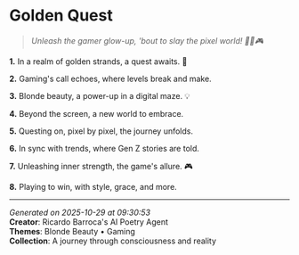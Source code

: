 # Golden Quest

> *Unleash the gamer glow-up, 'bout to slay the pixel world! 💁‍♀️🎮*

**1.** In a realm of golden strands, a quest awaits. 🌟


**2.** Gaming's call echoes, where levels break and make.


**3.** Blonde beauty, a power-up in a digital maze. 💡


**4.** Beyond the screen, a new world to embrace.


**5.** Questing on, pixel by pixel, the journey unfolds.


**6.** In sync with trends, where Gen Z stories are told.


**7.** Unleashing inner strength, the game's allure. 🎮


**8.** Playing to win, with style, grace, and more.



---

*Generated on 2025-10-29 at 09:30:53*  
**Creator**: Ricardo Barroca's AI Poetry Agent  
**Themes**: Blonde Beauty • Gaming  
**Collection**: A journey through consciousness and reality